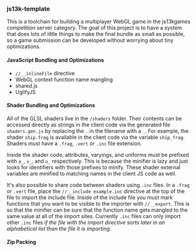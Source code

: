 ### js13k-template

This is a toolchain for building a multiplayer WebGL game in the js13kgames competition server category.
The goal of this project is to have a system that does lots of little things to make the final bundle
as small as possible, so a game submission can be developed without worrying about tiny optimizations.

#### JavaScript Bundling and Optimizations

- `//__inlineFile` directive
- WebGL context function name mangling
- shared.js
- UglifyJS

#### Shader Bundling and Optimizations

All of the GLSL shaders live in the `/shaders` folder.  Their contents can be accessed directly as strings
in the client code via the generated file `shaders.gen.js` by replacing the `.` in the filename with a `_`.
For example, the shader `ship.frag` is available in the client code via the variable `ship_frag`. Shaders
must have a `.frag`, `.vert` or `.inc` file extension.

Inside the shader code, attributes, varyings, and uniforms must be prefixed with `a_`, `v_`, and `u_` respectively.
This is because the minifier is lazy and just looks for identifiers with those prefixes to minify. These shader
external variables are minified to matching names in the client JS code as well.

It's also possible to share code between shaders using `.inc` files. In a `.frag` or `.vert` file, place the
`//__include example.inc` directive at the top of the file to import the include file. Inside of the include file
you must mark functions that you want to be visible to the importer with `//__export`. This is so that the minifier
can be sure that the function name gets mangled to the same value at all of the import sites. Currently `.inc`
files can only import other `.inc` files *if the file with the import directive sorts later in an alphabetical list
than the file it is importing*.

#### Zip Packing
